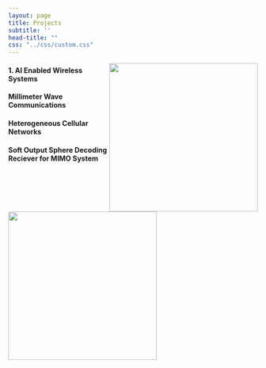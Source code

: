 ```yaml
---
layout: page
title: Projects
subtitle: ''
head-title: ""
css: "../css/custom.css"
---
```

<img align="right" src="../img/unerconst.jpg" height="300px">

#### 1. AI Enabled Wireless Systems

#### Millimeter Wave Communications

#### Heterogeneous Cellular Networks

#### Soft Output Sphere Decoding Reciever for MIMO System
<img src="../img/model111.PNG" height="300px">





































